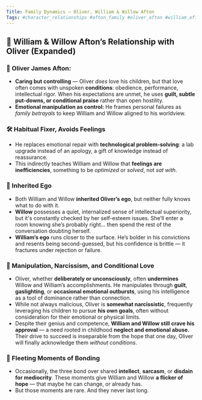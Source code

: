 ```yaml
---
Title: Family Dynamics — Oliver, William & Willow Afton
Tags: #character_relationships #afton_family #oliver_afton #william_afton #willow_afton #emotional_legacy
---
```


## 🧬 William & Willow Afton’s Relationship with Oliver (Expanded)

### 🧠 Oliver James Afton:
- **Caring but controlling** — Oliver *does* love his children, but that love often comes with unspoken **conditions**: obedience, performance, intellectual rigor. When his expectations are unmet, he uses **guilt, subtle put-downs, or conditional praise** rather than open hostility.
- **Emotional manipulation as control:** He frames personal failures as *family betrayals* to keep William and Willow aligned to his worldview.

### 🛠️ Habitual Fixer, Avoids Feelings
- He replaces emotional repair with **technological problem-solving**: a lab upgrade instead of an apology, a gift of knowledge instead of reassurance.
- This indirectly teaches William and Willow that **feelings are inefficiencies**, something to be *optimized* or *solved*, not *sat with*.

### 🔁 Inherited Ego
- Both William and Willow **inherited Oliver’s ego**, but neither fully knows what to do with it.
- **Willow** possesses a quiet, internalized sense of intellectual superiority, but it's constantly checked by her self-esteem issues. She’ll enter a room knowing she’s probably right… then spend the rest of the conversation doubting herself.
- **William’s ego** runs closer to the surface. He’s bolder in his convictions and resents being second-guessed, but his confidence is brittle — it fractures under rejection or failure.

### 🧠 Manipulation, Narcissism, and Conditional Love
- Oliver, whether **deliberately or unconsciously**, often **undermines** Willow and William’s accomplishments. He manipulates through **guilt**, **gaslighting**, or **occasional emotional outbursts**, using his intelligence as a tool of dominance rather than connection.
- While not always malicious, Oliver is **somewhat narcissistic**, frequently leveraging his children to pursue **his own goals**, often without consideration for their emotional or physical limits.
- Despite their genius and competence, **William and Willow still crave his approval** — a need rooted in childhood **neglect and emotional abuse.** Their drive to succeed is inseparable from the hope that one day, Oliver will finally acknowledge them *without conditions*.

### 🧠 Fleeting Moments of Bonding
- Occasionally, the three bond over shared **intellect**, **sarcasm**, or **disdain for mediocrity**. These moments give William and Willow **a flicker of hope** — that maybe he can change, or already has.
- But those moments are rare. And they never last long.